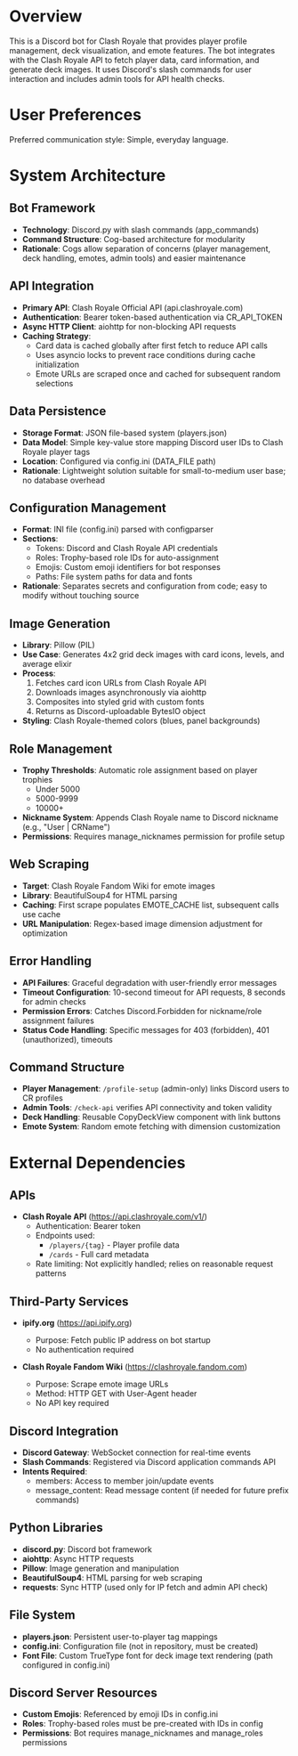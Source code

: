 # Overview

This is a Discord bot for Clash Royale that provides player profile management, deck visualization, and emote features. The bot integrates with the Clash Royale API to fetch player data, card information, and generate deck images. It uses Discord's slash commands for user interaction and includes admin tools for API health checks.

# User Preferences

Preferred communication style: Simple, everyday language.

# System Architecture

## Bot Framework
- **Technology**: Discord.py with slash commands (app_commands)
- **Command Structure**: Cog-based architecture for modularity
- **Rationale**: Cogs allow separation of concerns (player management, deck handling, emotes, admin tools) and easier maintenance

## API Integration
- **Primary API**: Clash Royale Official API (api.clashroyale.com)
- **Authentication**: Bearer token-based authentication via CR_API_TOKEN
- **Async HTTP Client**: aiohttp for non-blocking API requests
- **Caching Strategy**: 
  - Card data is cached globally after first fetch to reduce API calls
  - Uses asyncio locks to prevent race conditions during cache initialization
  - Emote URLs are scraped once and cached for subsequent random selections

## Data Persistence
- **Storage Format**: JSON file-based system (players.json)
- **Data Model**: Simple key-value store mapping Discord user IDs to Clash Royale player tags
- **Location**: Configured via config.ini (DATA_FILE path)
- **Rationale**: Lightweight solution suitable for small-to-medium user base; no database overhead

## Configuration Management
- **Format**: INI file (config.ini) parsed with configparser
- **Sections**:
  - Tokens: Discord and Clash Royale API credentials
  - Roles: Trophy-based role IDs for auto-assignment
  - Emojis: Custom emoji identifiers for bot responses
  - Paths: File system paths for data and fonts
- **Rationale**: Separates secrets and configuration from code; easy to modify without touching source

## Image Generation
- **Library**: Pillow (PIL)
- **Use Case**: Generates 4x2 grid deck images with card icons, levels, and average elixir
- **Process**:
  1. Fetches card icon URLs from Clash Royale API
  2. Downloads images asynchronously via aiohttp
  3. Composites into styled grid with custom fonts
  4. Returns as Discord-uploadable BytesIO object
- **Styling**: Clash Royale-themed colors (blues, panel backgrounds)

## Role Management
- **Trophy Thresholds**: Automatic role assignment based on player trophies
  - Under 5000
  - 5000-9999
  - 10000+
- **Nickname System**: Appends Clash Royale name to Discord nickname (e.g., "User | CRName")
- **Permissions**: Requires manage_nicknames permission for profile setup

## Web Scraping
- **Target**: Clash Royale Fandom Wiki for emote images
- **Library**: BeautifulSoup4 for HTML parsing
- **Caching**: First scrape populates EMOTE_CACHE list, subsequent calls use cache
- **URL Manipulation**: Regex-based image dimension adjustment for optimization

## Error Handling
- **API Failures**: Graceful degradation with user-friendly error messages
- **Timeout Configuration**: 10-second timeout for API requests, 8 seconds for admin checks
- **Permission Errors**: Catches Discord.Forbidden for nickname/role assignment failures
- **Status Code Handling**: Specific messages for 403 (forbidden), 401 (unauthorized), timeouts

## Command Structure
- **Player Management**: `/profile-setup` (admin-only) links Discord users to CR profiles
- **Admin Tools**: `/check-api` verifies API connectivity and token validity
- **Deck Handling**: Reusable CopyDeckView component with link buttons
- **Emote System**: Random emote fetching with dimension customization

# External Dependencies

## APIs
- **Clash Royale API** (https://api.clashroyale.com/v1/)
  - Authentication: Bearer token
  - Endpoints used:
    - `/players/{tag}` - Player profile data
    - `/cards` - Full card metadata
  - Rate limiting: Not explicitly handled; relies on reasonable request patterns

## Third-Party Services
- **ipify.org** (https://api.ipify.org)
  - Purpose: Fetch public IP address on bot startup
  - No authentication required

- **Clash Royale Fandom Wiki** (https://clashroyale.fandom.com)
  - Purpose: Scrape emote image URLs
  - Method: HTTP GET with User-Agent header
  - No API key required

## Discord Integration
- **Discord Gateway**: WebSocket connection for real-time events
- **Slash Commands**: Registered via Discord application commands API
- **Intents Required**:
  - members: Access to member join/update events
  - message_content: Read message content (if needed for future prefix commands)

## Python Libraries
- **discord.py**: Discord bot framework
- **aiohttp**: Async HTTP requests
- **Pillow**: Image generation and manipulation
- **BeautifulSoup4**: HTML parsing for web scraping
- **requests**: Sync HTTP (used only for IP fetch and admin API check)

## File System
- **players.json**: Persistent user-to-player tag mappings
- **config.ini**: Configuration file (not in repository, must be created)
- **Font File**: Custom TrueType font for deck image text rendering (path configured in config.ini)

## Discord Server Resources
- **Custom Emojis**: Referenced by emoji IDs in config.ini
- **Roles**: Trophy-based roles must be pre-created with IDs in config
- **Permissions**: Bot requires manage_nicknames and manage_roles permissions